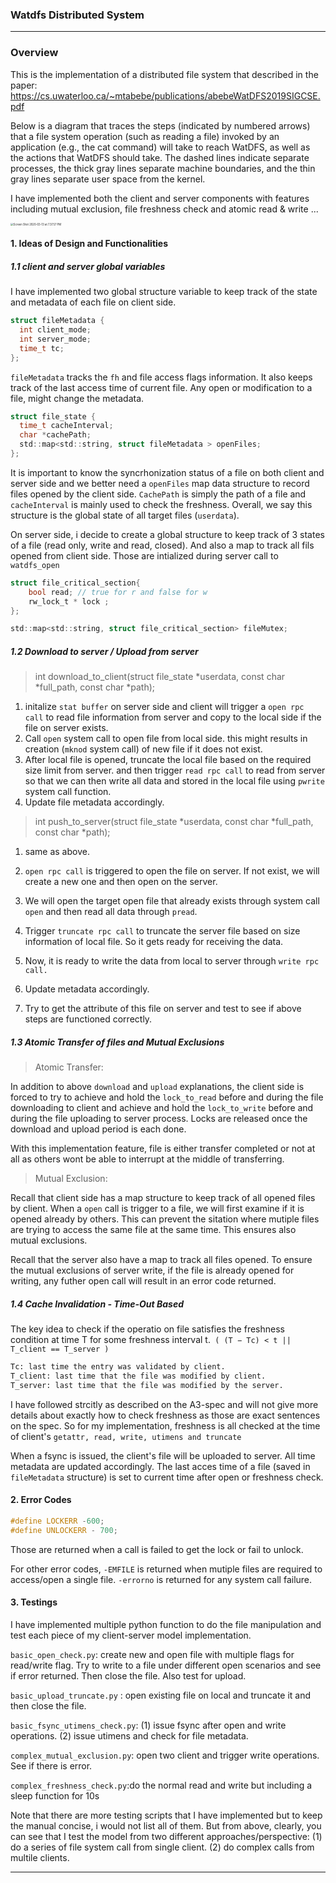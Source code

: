 ### Watdfs Distributed System

---

### Overview

This is the implementation of a distributed file system that described in the paper: https://cs.uwaterloo.ca/~mtabebe/publications/abebeWatDFS2019SIGCSE.pdf

Below is a diagram that traces the steps (indicated by numbered arrows) that a file system operation (such as reading a file) invoked by an application (e.g., the cat command) will take to reach WatDFS, as well as the actions that WatDFS should take. The dashed lines indicate separate processes, the thick gray lines separate machine boundaries, and the thin gray lines separate user space from the kernel.  

I have implemented both the client and server components with features including mutual exclusion, file freshness check and atomic read & write ...

<img src="/Users/gabriel/Desktop/Screen Shot 2020-03-13 at 7.37.57 PM.png" alt="Screen Shot 2020-03-13 at 7.37.57 PM" style="zoom:30%;" />

####  1. Ideas of Design and Functionalities



##### 1.1 client and server global variables

I have implemented two global structure variable to keep track of the state and metadata of each file on client side. 

```c
struct fileMetadata {
  int client_mode;
  int server_mode;
  time_t tc;
};
```

`fileMetadata` tracks the `fh` and file access flags information. It also keeps track of the last access time of current file. Any open or modification to a file, might change the metadata.

```c
struct file_state {
  time_t cacheInterval;
  char *cachePath;
  std::map<std::string, struct fileMetadata > openFiles;
};
```

It is important to know the syncrhonization status of a file on both client and server side and we better need a `openFiles` map data structure to record files opened by the client side. `CachePath` is simply the path of a file and `cacheInterval` is mainly used to check the freshness. Overall, we say this structure is the global state of all target files (`userdata`).



On server side, i decide to create a global structure to keep track of 3 states of a file (read only, write and read, closed). And also a map to track all fils opened from client side. Those are intialized during server call to `watdfs_open`

```c
struct file_critical_section{
    bool read; // true for r and false for w
    rw_lock_t * lock ;
};

std::map<std::string, struct file_critical_section> fileMutex;
```



##### 1.2 Download to server / Upload from server



> int download_to_client(struct file_state *userdata, const char *full_path, const char *path);

1. initalize `stat buffer` on server side and client will trigger a `open rpc call` to read file information from server and copy to the local side if the file on server exists.
2. Call `open` system call to open file from local side. this might results in creation (`mknod` system call) of new file if it does not exist.
3. After local file is opened, truncate the local file based on the required size limit from server. and then trigger `read rpc call` to read from server so that we can then write all data and stored in the local file using `pwrite` system call function.
4. Update file metadata accordingly.



> int push_to_server(struct file_state *userdata, const char *full_path, const char *path);

1. same as above.
2. `open rpc call` is triggered to open the file on server. If not exist, we will create a new one and then open on the server.
3. We will open the target open file that already exists through system call `open` and then read all data through `pread`.
4. Trigger `truncate rpc call` to truncate the server file based on size information of local file. So it gets ready for receiving the data.
5. Now, it is ready to write the data from local to server through `write rpc call.`
6. Update metadata accordingly.

7. Try to get the attribute of this file on server and test to see if above steps are functioned correctly.





##### 1.3 Atomic Transfer of files and Mutual Exclusions

>Atomic Transfer:

In addition to above `download` and `upload` explanations, the client side is forced to try to achieve and hold the `lock_to_read` before and during the file downloading to client and achieve and hold the `lock_to_write` before and during the file uploading to server process. Locks are released once the download and upload period is each done. 

With this implementation feature, file is either transfer completed or not at all as others wont be able to interrupt at the middle of transferring.

> Mutual Exclusion:

Recall that client side has a map structure to keep track of all opened files by client. When a `open` call is trigger to a file, we will first examine if it is opened already by others. This can prevent the sitation where mutiple files are trying to access the same file at the same time. This ensures also mutual exclusions.

Recall that the server also have a map to track all files opened. To ensure the mutual exclusions of server write, if the file is already opened for writing, any futher open call will result in an error code returned.



##### 1.4 Cache Invalidation - Time-Out Based

The key idea to check if the operatio on file satisfies the freshness condition at time T for some freshness interval t.` ( (T − Tc) < t || T_client == T_server )`

```latex
Tc: last time the entry was validated by client. 
T_client: last time that the file was modified by client.
T_server: last time that the file was modified by the server.
```

I have followed strcitly as described on the A3-spec and will not give more details about exactly how to check freshness as those are exact sentences on the spec. So for my implementation, freshness is all checked at the time of client's `getattr, read, write, utimens and truncate`

When a fsync is issued, the client's file will be uploaded to server. All time metadata are updated accordingly. The last acces time of a file (saved in `fileMetadata` structure) is set to current time after open or freshness check.



#### 2. Error Codes

```c
#define LOCKERR -600;
#define UNLOCKERR - 700;
```

Those are returned when a call is failed to get the lock or fail to unlock. 

For other error codes, `-EMFILE` is returned when mutiple files are required to access/open a single file. `-errorno` is returned for any system call failure. 



#### 3. Testings

I have implemented multiple python function to do the file manipulation and test each piece of my client-server model implementation. 

`basic_open_check.py`: create new and open file with multiple flags for read/write flag. Try to write to a file under different open scenarios and see if error returned. Then close the file. Also test for upload.

`basic_upload_truncate.py` : open existing file on local and truncate it and then close the file.

`basic_fsync_utimens_check.py`: (1) issue fsync after open and write operations. (2) issue utimens and check for file metadata.

`complex_mutual_exclusion.py`: open two client and trigger write operations. See if there is error.

`complex_freshness_check.py`:do the normal read and write but including a sleep function for 10s



Note that there are more testing scripts that I have implemented but to keep the manual concise, i would not list all of them. But from above, clearly, you can see that I test the model from two different approaches/perspective: (1) do a series of file system call from single client. (2) do complex calls from multile clients.

---



